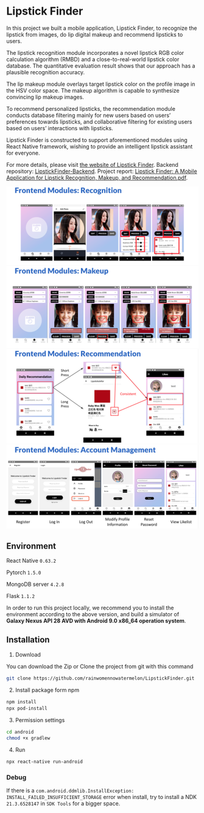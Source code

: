 # Lipstick Finder
In this project we built a mobile application, Lipstick Finder, to recognize the lipstick from images, do lip digital makeup and recommend lipsticks to users.

The lipstick recognition module incorporates a novel lipstick RGB color calculation algorithm (RMBD) and a close-to-real-world lipstick color database. The quantitative evaluation result shows that our approach has a plausible recognition accuracy.

The lip makeup module overlays target lipstick color on the profile image in the HSV color space. The makeup algorithm is capable to synthesize convincing lip makeup images.

To recommend personalized lipsticks, the recommendation module conducts database filtering mainly for new users based on users’ preferences towards lipsticks, and collaborative filtering for existing users based on users’ interactions with lipsticks.

Lipstick Finder is constructed to support aforementioned modules using React Native framework, wishing to provide an intelligent lipstick assistant for everyone.

For more details, please visit [the website of Lipstick Finder](https://i.cs.hku.hk/~msp19019/). Backend repository: [LipstickFinder-Backend](https://github.com/rainwomennowatermelon/LipstickFinder-Backend). Project report: [Lipstick Finder: A Mobile Application for Lipstick Recognition, Makeup, and Recommendation.pdf](https://drive.google.com/file/d/1q-VDsfE68LNeNTS8KZzClKLqlieA2pn-/view?usp=sharing).

![Lipstick Reconition](https://github.com/rainwomennowatermelon/LipstickFinder/blob/master/images/demo-3.png?raw=true)
![Lip Makeup](https://github.com/rainwomennowatermelon/LipstickFinder/blob/master/images/demo-4.png?raw=true)
![Lipstick Recommendation](https://github.com/rainwomennowatermelon/LipstickFinder/blob/master/images/demo-2.png?raw=true)
![Account Management](https://github.com/rainwomennowatermelon/LipstickFinder/blob/master/images/demo-1.png?raw=true)

## Environment
React Native `0.63.2`

Pytorch `1.5.0`

MongoDB server `4.2.8`

Flask `1.1.2`

In order to run this project locally, we recommend you to install the environment according to the above version, and build a simulator of **Galaxy Nexus API 28 AVD with Android 9.0 x86_64 operation system**. 

## Installation

1. Download 

You can download the Zip or Clone the project from git with this command 
```sh
git clone https://github.com/rainwomennowatermelon/LipstickFinder.git
```
2. Install package form npm
```sh
npm install
npx pod-install
```
3. Permission settings
```sh
cd android 
chmod +x gradlew
```
4. Run
```sh
npx react-native run-android
```

### Debug
If there is a `com.android.ddmlib.InstallException: INSTALL_FAILED_INSUFFICIENT_STORAGE` error when install, try to install a NDK `21.3.6528147` in `SDK Tools` for a bigger space.
